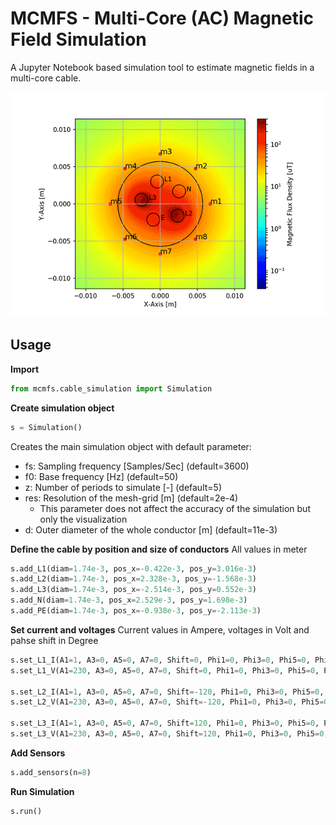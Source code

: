 # MCMFS - Multi-Core (AC) Magnetic Field Simulation

A Jupyter Notebook based simulation tool to estimate magnetic fields in a multi-core cable. 

![](assets/Balanced.gif)

## Usage
**Import**

````python
from mcmfs.cable_simulation import Simulation
````

**Create simulation object**
````python
s = Simulation()
````
Creates the main simulation object with default parameter:
- fs: Sampling frequency [Samples/Sec] (default=3600)
- f0: Base frequency [Hz] (default=50)
- z: Number of periods to simulate [-] (default=5)
- res: Resolution of the mesh-grid [m] (default=2e-4) 
    - This parameter does not affect the accuracy of the simulation but only the visualization
- d: Outer diameter of the whole conductor [m] (default=11e-3)

**Define the cable by position and size of conductors**
All values in meter
````python
s.add_L1(diam=1.74e-3, pos_x=-0.422e-3, pos_y=3.016e-3)
s.add_L2(diam=1.74e-3, pos_x=2.328e-3, pos_y=-1.568e-3)
s.add_L3(diam=1.74e-3, pos_x=-2.514e-3, pos_y=0.552e-3)
s.add_N(diam=1.74e-3, pos_x=2.529e-3, pos_y=1.698e-3)
s.add_PE(diam=1.74e-3, pos_x=-0.938e-3, pos_y=-2.113e-3)
````
**Set current and voltages**
Current values in Ampere, voltages in Volt and pahse shift in Degree
````python
s.set_L1_I(A1=1, A3=0, A5=0, A7=0, Shift=0, Phi1=0, Phi3=0, Phi5=0, Phi7=0)
s.set_L1_V(A1=230, A3=0, A5=0, A7=0, Shift=0, Phi1=0, Phi3=0, Phi5=0, Phi7=0)

s.set_L2_I(A1=1, A3=0, A5=0, A7=0, Shift=-120, Phi1=0, Phi3=0, Phi5=0, Phi7=0)
s.set_L2_V(A1=230, A3=0, A5=0, A7=0, Shift=-120, Phi1=0, Phi3=0, Phi5=0, Phi7=0)

s.set_L3_I(A1=1, A3=0, A5=0, A7=0, Shift=120, Phi1=0, Phi3=0, Phi5=0, Phi7=0)
s.set_L3_V(A1=230, A3=0, A5=0, A7=0, Shift=120, Phi1=0, Phi3=0, Phi5=0, Phi7=0)
````
**Add Sensors**
````python
s.add_sensors(n=8)
````
**Run Simulation**
````python
s.run()
````
